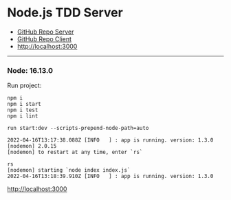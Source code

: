 # Node.js TDD Server

* [GitHub Repo Server](https://github.com/WebDevelopUa/react-tdd-server)
* [GitHub Repo Client](https://github.com/WebDevelopUa/)
* [http://localhost:3000](http://localhost:3000)

-------------------

### Node: 16.13.0

Run project:

```shell
npm i 
npm i start
npm i test
npm i lint
````

```shell
run start:dev --scripts-prepend-node-path=auto

2022-04-16T13:17:38.088Z [INFO   ] : app is running. version: 1.3.0
[nodemon] 2.0.15
[nodemon] to restart at any time, enter `rs`

rs
[nodemon] starting `node index index.js`
2022-04-16T13:18:39.910Z [INFO   ] : app is running. version: 1.3.0

```

[http://localhost:3000](http://localhost:3000)
